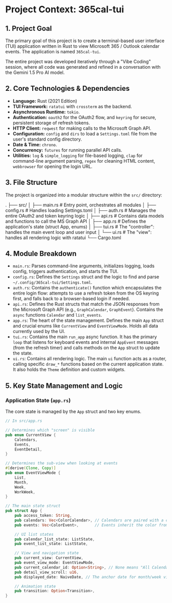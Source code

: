 # Project Context: 365cal-tui

## 1. Project Goal

The primary goal of this project is to create a terminal-based user interface (TUI) application written in Rust to view Microsoft 365 / Outlook calendar events. The application is named `365cal-tui`.

The entire project was developed iteratively through a "Vibe Coding" session, where all code was generated and refined in a conversation with the Gemini 1.5 Pro AI model.

## 2. Core Technologies & Dependencies

- **Language:** Rust (2021 Edition)
- **TUI Framework:** `ratatui` with `crossterm` as the backend.
- **Asynchronous Runtime:** `tokio`.
- **Authentication:** `oauth2` for the OAuth2 flow, and `keyring` for secure, persistent storage of refresh tokens.
- **HTTP Client:** `reqwest` for making calls to the Microsoft Graph API.
- **Configuration:** `config` and `dirs` to load a `Settings.toml` file from the user's standard config directory.
- **Date & Time:** `chrono`.
- **Concurrency:** `futures` for running parallel API calls.
- **Utilities:** `log` & `simple_logging` for file-based logging, `clap` for command-line argument parsing, `regex` for cleaning HTML content, `webbrowser` for opening the login URL.

## 3. File Structure

The project is organized into a modular structure within the `src/` directory:

.
├── src/
│ ├── main.rs # Entry point, orchestrates all modules
│ ├── config.rs # Handles loading Settings.toml
│ ├── auth.rs # Manages the entire OAuth2 and token keyring logic
│ ├── api.rs # Contains data models and functions to call the MS Graph API
│ ├── app.rs # Defines the application's state (struct App, enums)
│ ├── tui.rs # The "controller": handles the main event loop and user input
│ └── ui.rs # The "view": handles all rendering logic with ratatui
└── Cargo.toml

## 4. Module Breakdown

- `main.rs`: Parses command-line arguments, initializes logging, loads config, triggers authentication, and starts the TUI.
- `config.rs`: Defines the `Settings` struct and the logic to find and parse `~/.config/365cal-tui/Settings.toml`.
- `auth.rs`: Contains the `authenticate()` function which encapsulates the entire login flow: attempts to use a refresh token from the OS keyring first, and falls back to a browser-based login if needed.
- `api.rs`: Defines the Rust structs that match the JSON responses from the Microsoft Graph API (e.g., `GraphCalendar`, `GraphEvent`). Contains the `async` functions `Calendar` and `list_events`.
- `app.rs`: The heart of the state management. Defines the main `App` struct and crucial enums like `CurrentView` and `EventViewMode`. Holds all data currently used by the UI.
- `tui.rs`: Contains the main `run_app` async function. It has the primary `loop` that listens for keyboard events and internal `AppEvent` messages (from the refresh timer) and calls methods on the `App` struct to update the state.
- `ui.rs`: Contains all rendering logic. The main `ui` function acts as a router, calling specific `draw_*` functions based on the current application state. It also holds the `Theme` definition and custom widgets.

## 5. Key State Management and Logic

### Application State (`app.rs`)

The core state is managed by the `App` struct and two key enums.

```rust
// In src/app.rs

// Determines which "screen" is visible
pub enum CurrentView {
    Calendars,
    Events,
    EventDetail,
}

// Determines the sub-view when looking at events
#[derive(Clone, Copy)]
pub enum EventViewMode {
    List,
    Month,
    Week,
    WorkWeek,
}

// The main state struct
pub struct App {
    pub access_token: String,
    pub calendars: Vec<ColorCalendar>, // Calendars are paired with a color
    pub events: Vec<ColorEvent>,       // Events inherit the color from their calendar

    // UI list states
    pub calendar_list_state: ListState,
    pub event_list_state: ListState,

    // View and navigation state
    pub current_view: CurrentView,
    pub event_view_mode: EventViewMode,
    pub current_calendar_id: Option<String>, // None means "All Calendars"
    pub detail_view_scroll: u16,
    pub displayed_date: NaiveDate, // The anchor date for month/week views

    // Animation state
    pub transition: Option<Transition>,
}
```
